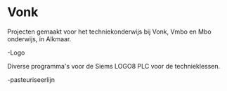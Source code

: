 # Vonk
Projecten gemaakt voor het techniekonderwijs bij Vonk, Vmbo en Mbo onderwijs, in Alkmaar.

-Logo 

Diverse programma's voor de Siems LOGO8 PLC voor de technieklessen.

-pasteuriseerlijn



